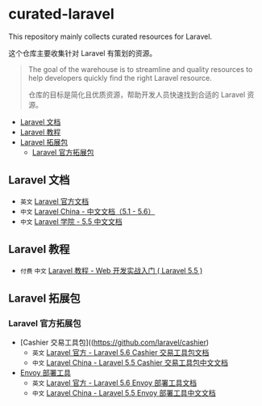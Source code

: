 # curated-laravel

This repository mainly collects curated resources for Laravel.

这个仓库主要收集针对 Laravel 有策划的资源。

> The goal of the warehouse is to streamline and quality resources to help developers quickly find the right Laravel resource.
>
> 仓库的目标是简化且优质资源，帮助开发人员快速找到合适的 Laravel 资源。

- [Laravel 文档](#laravel-docs)
- [Laravel 教程](#laravel-tutorial)
- [Laravel 拓展包](#laravel-packages)
    - [Laravel 官方拓展包](#laravel-official-packages)

<a name="laravel-docs"></a>
## Laravel 文档

- `英文` [Laravel 官方文档](https://laravel.com/docs)
- `中文` [Laravel China - 中文文档（5.1 - 5.6）](https://laravel-china.org/docs/laravel)
- `中文` [Laravel 学院 - 5.5 中文文档](http://laravelacademy.org/laravel-docs-5_5)

<a name="laravel-tutorial"></a>
## Laravel 教程

- `付费` `中文` [Laravel 教程 - Web 开发实战入门 ( Laravel 5.5 )](https://laravel-china.org/courses/laravel-essential-training-5.5)

<a name="laravel-packages"></a>
## Laravel 拓展包

<a name="laravel-official-packages"></a>
### Laravel 官方拓展包

- [Cashier 交易工具包]((https://github.com/laravel/cashier)
    - `英文` [Laravel 官方 - Laravel 5.6 Cashier 交易工具包文档](https://laravel.com/docs/5.6/billing)
    - `中文` [Laravel China - Laravel 5.5 Cashier 交易工具包中文文档](https://laravel-china.org/docs/laravel/5.5/billing)
- [Envoy 部署工具](https://github.com/laravel/envoy)
    - `英文` [Laravel 官方 - Laravel 5.6 Envoy 部署工具文档](https://laravel.com/docs/5.6/envoy)
    - `中文` [Laravel China - Laravel 5.5 Envoy 部署工具中文文档](https://laravel-china.org/docs/laravel/5.5/envoy)
